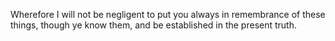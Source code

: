 Wherefore I will not be negligent to put you always in remembrance of these things, though ye know them, and be established in the present truth.
